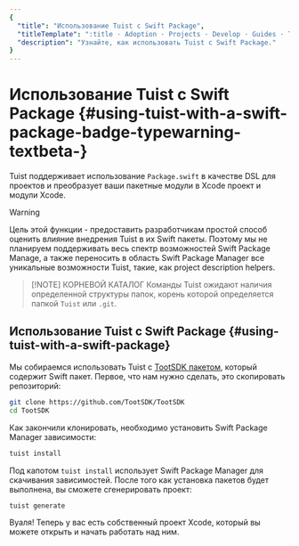 ```yaml
---
{
  "title": "Использование Tuist с Swift Package",
  "titleTemplate": ":title · Adoption · Projects · Develop · Guides · Tuist",
  "description": "Узнайте, как использовать Tuist с Swift Package."
}
---
```

# Использование Tuist с Swift Package <Badge type="warning" text="beta" /> {#using-tuist-with-a-swift-package-badge-typewarning-textbeta-}

Tuist поддерживает использование `Package.swift` в качестве DSL для проектов и преобразует ваши пакетные модули в Xcode проект и модули Xcode.

> [!WARNING]
> Цель этой функции - предоставить разработчикам простой способ оценить влияние внедрения Tuist в их Swift пакеты. Поэтому мы не планируем поддерживать весь спектр возможностей Swift Package Manage, а также переносить в область Swift Package Manager все уникальные возможности Tuist, такие, как <LocalizedLink href="/guides/features/projects/code-sharing">project description helpers</LocalizedLink>.

> [!NOTE] КОРНЕВОЙ КАТАЛОГ
> Команды Tuist ожидают наличия определенной <LocalizedLink href="/guides/features/projects/directory-structure#standard-tuist-projects">структуры папок</LocalizedLink>, корень которой определяется папкой `Tuist` или `.git`.

## Использование Tuist с Swift Package {#using-tuist-with-a-swift-package}

Мы собираемся использовать Tuist с [TootSDK пакетом](https://github.com/TootSDK/TootSDK), который содержит Swift пакет. Первое, что нам нужно сделать, это скопировать репозиторий:

```bash
git clone https://github.com/TootSDK/TootSDK
cd TootSDK
```

Как закончили клонировать, необходимо установить Swift Package Manager зависимости:

```bash
tuist install
```

Под капотом `tuist install` использует Swift Package Manager для скачивания зависимостей.
После того как установка пакетов будет выполнена, вы сможете сгенерировать проект:

```bash
tuist generate
```

Вуаля! Теперь у вас есть собственный проект Xcode, который вы можете открыть и начать работать над ним.
